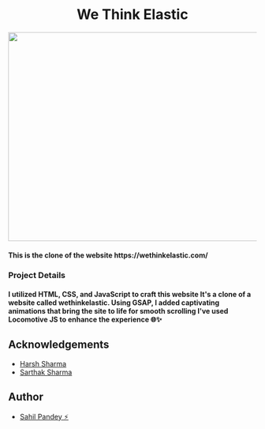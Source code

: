 # <h1 size="80" align="center">We Think Elastic</h1>

<p align="center">
  <img width="564" height="423" object-fit: cover src="https://i.pinimg.com/564x/9f/f3/09/9ff30950d9bc6ac615a4666c77b0d9b3.jpg">
</p>
<h4>This is the clone of the website https://wethinkelastic.com/</h4>

### Project Details 
#### I utilized HTML, CSS, and JavaScript to craft this website It's a clone of a website called wethinkelastic. Using GSAP, I added captivating animations that bring the site to life for smooth scrolling I've used Locomotive JS to enhance the experience 🌐✨

## Acknowledgements

 - [Harsh Sharma](https://github.com/asynchronousJavascriptor)
 - [Sarthak Sharma](https://github.com/saarthack)

## Author

 - [Sahil Pandey ⚡](https://www.github.com/pandey-sahil)
